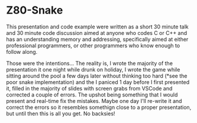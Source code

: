 # Z80-Snake

This presentation and code example were written as a short 30 minute talk and 30 minute code discussion aimed at anyone who codes C or C++ and has an understanding memory and addressing, specifically aimed at either professional programmers, or other programmers who know enough to follow along.

Those were the intentions... The reality is, I wrote the majority of the presentation it one night while drunk on holiday, I wrote the game while sitting around the pool a few days later without thinking too hard (*see the poor snake implementation) and the I paniced 1 day before I first presented it, filled in the majority of slides with screen grabs from VSCode and corrected a couple of errors. The upshot being something that I would present and real-time fix the mistakes. Maybe one day I'll re-write it and correct the errors so it resembles somethign close to a proper presentation, but until then this is all you get. No backsies!
